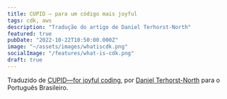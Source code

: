 ```yaml
---
title: CUPID — para um código mais joyful
tags: cdk, aws
description: "Tradução do artigo de Daniel Terhorst-North"
featured: true
pubDate: "2022-10-22T10:50:00.000Z"
image: "~/assets/images/whatiscdk.png"
socialImage: "/features/what-is-cdk.png"
draft: true
---
```


Traduzido de [CUPID—for joyful coding](https://dannorth.net/2022/02/10/cupid-for-joyful-coding/), por [Daniel Terhorst-North](https://www.linkedin.com/in/danielterhorstnorth/) para o Português Brasileiro.